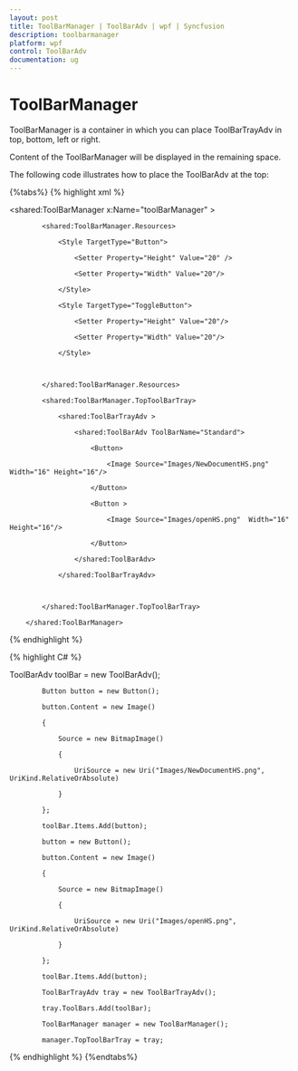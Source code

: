 ```yaml
---
layout: post
title: ToolBarManager | ToolBarAdv | wpf | Syncfusion
description: toolbarmanager
platform: wpf
control: ToolBarAdv
documentation: ug
---
```


# ToolBarManager

ToolBarManager is a container in which you can place ToolBarTrayAdv in top, bottom, left or right.

Content of the ToolBarManager will be displayed in the remaining space. 

The following code illustrates how to place the ToolBarAdv at the top:


{%tabs%}
{% highlight xml %}



<shared:ToolBarManager x:Name="toolBarManager" > 

            <shared:ToolBarManager.Resources>

                <Style TargetType="Button">

                    <Setter Property="Height" Value="20" />

                    <Setter Property="Width" Value="20"/>

                </Style>

                <Style TargetType="ToggleButton">

                    <Setter Property="Height" Value="20"/>

                    <Setter Property="Width" Value="20"/>

                </Style>



            </shared:ToolBarManager.Resources>

            <shared:ToolBarManager.TopToolBarTray>

                <shared:ToolBarTrayAdv >

                    <shared:ToolBarAdv ToolBarName="Standard">

                        <Button>

                            <Image Source="Images/NewDocumentHS.png" Width="16" Height="16"/>

                        </Button>

                        <Button >

                            <Image Source="Images/openHS.png"  Width="16" Height="16"/>

                        </Button>

                    </shared:ToolBarAdv>

                </shared:ToolBarTrayAdv>



            </shared:ToolBarManager.TopToolBarTray>

        </shared:ToolBarManager>


{% endhighlight %}


{% highlight C# %}



ToolBarAdv toolBar = new ToolBarAdv();

            Button button = new Button();

            button.Content = new Image()

            {

                Source = new BitmapImage()

                {

                    UriSource = new Uri("Images/NewDocumentHS.png", UriKind.RelativeOrAbsolute)

                }

            };

            toolBar.Items.Add(button);

            button = new Button();

            button.Content = new Image()

            {

                Source = new BitmapImage()

                {

                    UriSource = new Uri("Images/openHS.png", UriKind.RelativeOrAbsolute)

                }

            };

            toolBar.Items.Add(button);

            ToolBarTrayAdv tray = new ToolBarTrayAdv();

            tray.ToolBars.Add(toolBar);

            ToolBarManager manager = new ToolBarManager();

            manager.TopToolBarTray = tray;


{% endhighlight %}
{%endtabs%}


